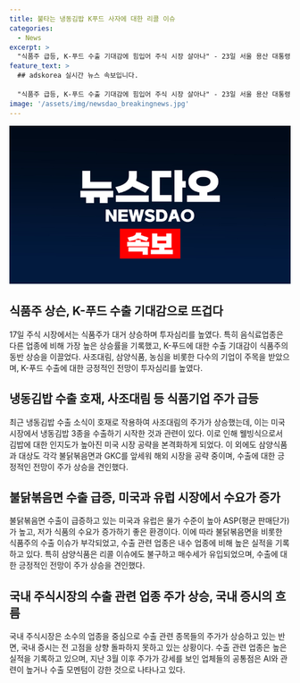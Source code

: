 ```yaml
---
title: 불타는 냉동김밥 K푸드 사자에 대한 리콜 이슈
categories:
  - News
excerpt: >
  "식품주 급등, K-푸드 수출 기대감에 힘입어 주식 시장 살아나" - 23일 서울 용산 대통령실에서 '2024 대한민국 중소기업인대회'가 열리며 관심을 끌었다. 이는 냉동김밥의 미국 수출과 K-푸드 수출 기대감으로 코스피지수의 음식료업종이 3.32% 상승한 결과를 낳았다. 사조대림, 삼양식품, 농심 등이 급등하며 수출 기대감에 의한 것으로 풀이되고 있다. 이는 AI 기술과 수출 모멘텀이 강한 업체들의 공통점이라는 전문가의 의견도 있다.
feature_text: >
  ## adskorea 실시간 뉴스 속보입니다.

  "식품주 급등, K-푸드 수출 기대감에 힘입어 주식 시장 살아나" - 23일 서울 용산 대통령실에서 '2024 대한민국 중소기업인대회'가 열리며 관심을 끌었다. 이는 냉동김밥의 미국 수출과 K-푸드 수출 기대감으로 코스피지수의 음식료업종이 3.32% 상승한 결과를 낳았다. 사조대림, 삼양식품, 농심 등이 급등하며 수출 기대감에 의한 것으로 풀이되고 있다. 이는 AI 기술과 수출 모멘텀이 강한 업체들의 공통점이라는 전문가의 의견도 있다.
image: '/assets/img/newsdao_breakingnews.jpg'
---
```


<p><img src="/assets/img/newsdao_breakingnews.jpg" alt="adskorea 속보" /></p>

<h2 data-ke-size="size26">식품주 상슨, K-푸드 수출 기대감으로 뜨겁다</h2>

<p data-ke-size="size16">17일 주식 시장에서는 식품주가 대거 상승하며 투자심리를 높였다. 특히 음식료업종은 다른 업종에 비해 가장 높은 상승률을 기록했고, K-푸드에 대한 수출 기대감이 식품주의 동반 상승을 이끌었다. 사조대림, 삼양식품, 농심을 비롯한 다수의 기업이 주목을 받았으며, K-푸드 수출에 대한 긍정적인 전망이 투자심리를 높였다.</p>

<h2 data-ke-size="size26">냉동김밥 수출 호재, 사조대림 등 식품기업 주가 급등</h2>

<p data-ke-size="size16">최근 냉동김밥 수출 소식이 호재로 작용하여 사조대림의 주가가 상승했는데, 이는 미국 시장에서 냉동김밥 3종을 수출하기 시작한 것과 관련이 있다. 이로 인해 웰빙식으로서 김밥에 대한 인지도가 높아진 미국 시장 공략을 본격화하게 되었다. 이 외에도 삼양식품과 대상도 각각 불닭볶음면과 GKC를 앞세워 해외 시장을 공략 중이며, 수출에 대한 긍정적인 전망이 주가 상승을 견인했다.</p>

<h2 data-ke-size="size26">불닭볶음면 수출 급증, 미국과 유럽 시장에서 수요가 증가</h2>

<p data-ke-size="size16">불닭볶음면 수출이 급증하고 있는 미국과 유럽은 물가 수준이 높아 ASP(평균 판매단가)가 높고, 저가 식품의 수요가 증가하기 좋은 환경이다. 이에 따라 불닭볶음면을 비롯한 식품주의 수출 이슈가 부각되었고, 수출 관련 업종은 내수 업종에 비해 높은 실적을 기록하고 있다. 특히 삼양식품은 리콜 이슈에도 불구하고 매수세가 유입되었으며, 수출에 대한 긍정적인 전망이 주가 상승을 견인했다.</p>

<h2 data-ke-size="size26">국내 주식시장의 수출 관련 업종 주가 상승, 국내 증시의 흐름</h2>

<p data-ke-size="size16">국내 주식시장은 소수의 업종을 중심으로 수출 관련 종목들의 주가가 상승하고 있는 반면, 국내 증시는 전 고점을 상향 돌파하지 못하고 있는 상황이다. 수출 관련 업종은 높은 실적을 기록하고 있으며, 지난 3월 이후 주가가 강세를 보인 업체들의 공통점은 AI와 관련이 높거나 수출 모멘텀이 강한 것으로 나타나고 있다.</p>

